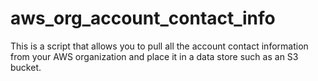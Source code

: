 # aws_org_account_contact_info
This is a script that allows you to pull all the account contact information from your AWS organization and place it in a data store such as an S3 bucket.

